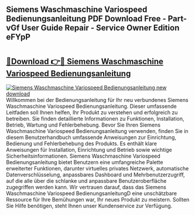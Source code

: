 ## Siemens Waschmaschine Variospeed Bedienungsanleitung PDF Download Free - Part-vGf User Guide Repair - Service Owner Edition eFYpP

# <h2><a href="http://df001m4.blite.top/?on=Siemens+Waschmaschine+Variospeed+Bedienungsanleitung">🔗Download 👉🔴 Siemens Waschmaschine Variospeed Bedienungsanleitung</a></h2>

[![Siemens Waschmaschine Variospeed Bedienungsanleitung new download](https://i.imgur.com/lujVjoI.png)](http://df001m4.blite.top/?on=Siemens+Waschmaschine+Variospeed+Bedienungsanleitung)
Willkommen bei der Bedienungsanleitung für Ihr neu verbundenes Siemens Waschmaschine Variospeed Bedienungsanleitung. Dieser umfassende Leitfaden soll Ihnen helfen, Ihr Produkt zu verstehen und erfolgreich zu betreiben. Sie finden detaillierte Informationen zu Funktionen, Installation, Betrieb, Wartung und Fehlerbehebung. Bevor Sie Ihren Siemens Waschmaschine Variospeed Bedienungsanleitung verwenden, finden Sie in diesem Benutzerhandbuch umfassende Anweisungen zur Einrichtung, Bedienung und Fehlerbehebung des Produkts. Es enthält klare Anweisungen für Installation, Einrichtung und Betrieb sowie wichtige Sicherheitsinformationen. Siemens Waschmaschine Variospeed Bedienungsanleitung bietet Benutzern eine umfangreiche Palette erweiterter Funktionen, darunter virtuelles privates Netzwerk, automatische Datenverschlüsselung, anpassbares Dashboard und Mehrbenutzerzugriff, auf die alle über die schlanke und anpassbare Benutzeroberfläche zugegriffen werden kann. Wir vertrauen darauf, dass das Siemens Waschmaschine Variospeed BedienungsanleitungD eine unschätzbare Ressource für Ihre Bemühungen war, Ihr neues Produkt zu meistern. Sollten Sie Hilfe benötigen, steht Ihnen unser Kundenservice zur Verfügung.
